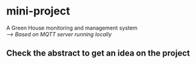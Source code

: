 # mini-project
A Green House monitoring and management system  
*--> Based on MQTT server running locally*

## Check the abstract to get an idea on the project

